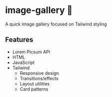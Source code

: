 # image-gallery 📸

A quick image gallery focused on Tailwind styling

## Features
- Lorem Picsum API
- HTML
- JavaScript
- Tailwind
  - Responsive design
  - Transitions/effects
  - Layout utilities
  - Card patterns